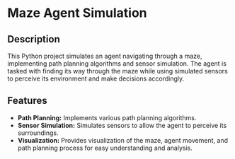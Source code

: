 # Maze Agent Simulation

## Description
This Python project simulates an agent navigating through a maze, implementing path planning algorithms and sensor simulation. The agent is tasked with finding its way through the maze while using simulated sensors to perceive its environment and make decisions accordingly.

## Features
- **Path Planning:** Implements various path planning algorithms.
- **Sensor Simulation:** Simulates sensors to allow the agent to perceive its surroundings.
- **Visualization:** Provides visualization of the maze, agent movement, and path planning process for easy understanding and analysis.
